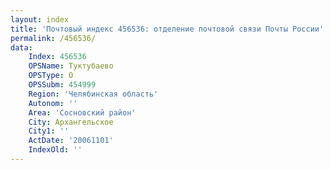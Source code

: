```yaml
---
layout: index
title: 'Почтовый индекс 456536: отделение почтовой связи Почты России'
permalink: /456536/
data:
    Index: 456536
    OPSName: Туктубаево
    OPSType: О
    OPSSubm: 454999
    Region: 'Челябинская область'
    Autonom: ''
    Area: 'Сосновский район'
    City: Архангельское
    City1: ''
    ActDate: '20061101'
    IndexOld: ''
---
```

